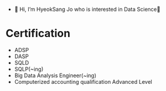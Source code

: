 - 👋 Hi, I’m HyeokSang Jo who is interested in Data Science👀 
# Certification
- ADSP
- DASP
- SQLD
- SQLP(~ing)
- Big Data Analysis Engineer(~ing)
- Computerized accounting qualification Advanced Level
<!---
ha2hi/ha2hi is a ✨ special ✨ repository because its `README.md` (this file) appears on your GitHub profile.
You can click the Preview link to take a look at your changes.
--->
